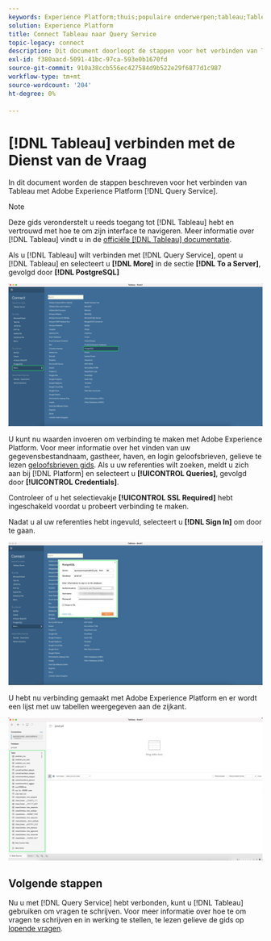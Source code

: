 ```yaml
---
keywords: Experience Platform;thuis;populaire onderwerpen;tableau;Tableau;queryservice;Query-service;Verbinden met queryservice;
solution: Experience Platform
title: Connect Tableau naar Query Service
topic-legacy: connect
description: Dit document doorloopt de stappen voor het verbinden van Tableau met de Dienst van de Vraag van Adobe Experience Platform.
exl-id: f380aacd-5091-41bc-97ca-593e0b1670fd
source-git-commit: 910a38ccb556ec427584d9b522e29f6877d1c987
workflow-type: tm+mt
source-wordcount: '204'
ht-degree: 0%

---
```


# [!DNL Tableau] verbinden met de Dienst van de Vraag

In dit document worden de stappen beschreven voor het verbinden van Tableau met Adobe Experience Platform [!DNL Query Service].

>[!NOTE]
>
> Deze gids veronderstelt u reeds toegang tot [!DNL Tableau] hebt en vertrouwd met hoe te om zijn interface te navigeren. Meer informatie over [!DNL Tableau] vindt u in de [officiële [!DNL Tableau] documentatie](https://help.tableau.com/current/pro/desktop/en-us/default.htm).

Als u [!DNL Tableau] wilt verbinden met [!DNL Query Service], opent u [!DNL Tableau] en selecteert u **[!DNL More]** in de sectie **[!DNL To a Server]**, gevolgd door **[!DNL PostgreSQL]**

![](../images/clients/tableau/open-connection.png)

U kunt nu waarden invoeren om verbinding te maken met Adobe Experience Platform. Voor meer informatie over het vinden van uw gegevensbestandnaam, gastheer, haven, en login geloofsbrieven, gelieve te lezen [geloofsbrieven gids](../ui/credentials.md). Als u uw referenties wilt zoeken, meldt u zich aan bij [!DNL Platform] en selecteert u **[!UICONTROL Queries]**, gevolgd door **[!UICONTROL Credentials]**.

Controleer of u het selectievakje **[!UICONTROL SSL Required]** hebt ingeschakeld voordat u probeert verbinding te maken.

Nadat u al uw referenties hebt ingevuld, selecteert u **[!DNL Sign In]** om door te gaan.

![](../images/clients/tableau/sign-in.png)

U hebt nu verbinding gemaakt met Adobe Experience Platform en er wordt een lijst met uw tabellen weergegeven aan de zijkant.

![](../images/clients/tableau/connected.png)

## Volgende stappen

Nu u met [!DNL Query Service] hebt verbonden, kunt u [!DNL Tableau] gebruiken om vragen te schrijven. Voor meer informatie over hoe te om vragen te schrijven en in werking te stellen, te lezen gelieve de gids op [lopende vragen](../best-practices/writing-queries.md).
